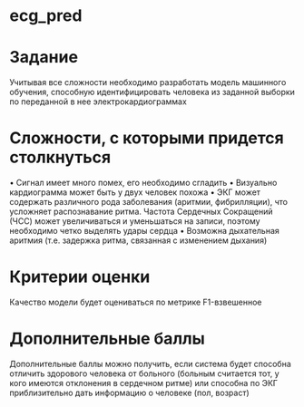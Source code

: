 # ecg_pred

# Задание
Учитывая все сложности необходимо разработать модель машинного обучения, способную идентифицировать человека из заданной выборки по переданной в нее электрокардиограммах

# Сложности, с которыми придется столкнуться
•	Сигнал имеет много помех, его необходимо сгладить
•	Визуально кардиограмма может быть у двух человек похожа
•	ЭКГ может содержать различного рода заболевания (аритмии, фибрилляции), что усложняет распознавание ритма. Частота Сердечных Сокращений (ЧСС) может увеличиваться и уменьшаться на записи, поэтому необходимо четко выделять удары сердца
•	Возможна дыхательная аритмия (т.е. задержка ритма, связанная с изменением дыхания)

# Критерии оценки
Качество модели будет оцениваться по метрике F1-взвешенное

# Дополнительные баллы
Дополнительные баллы можно получить, если система будет способна отличить здорового человека от больного (больным считается тот, у кого имеются отклонения в сердечном ритме) или способна по ЭКГ приблизительно дать информацию о человеке (пол, возраст)
